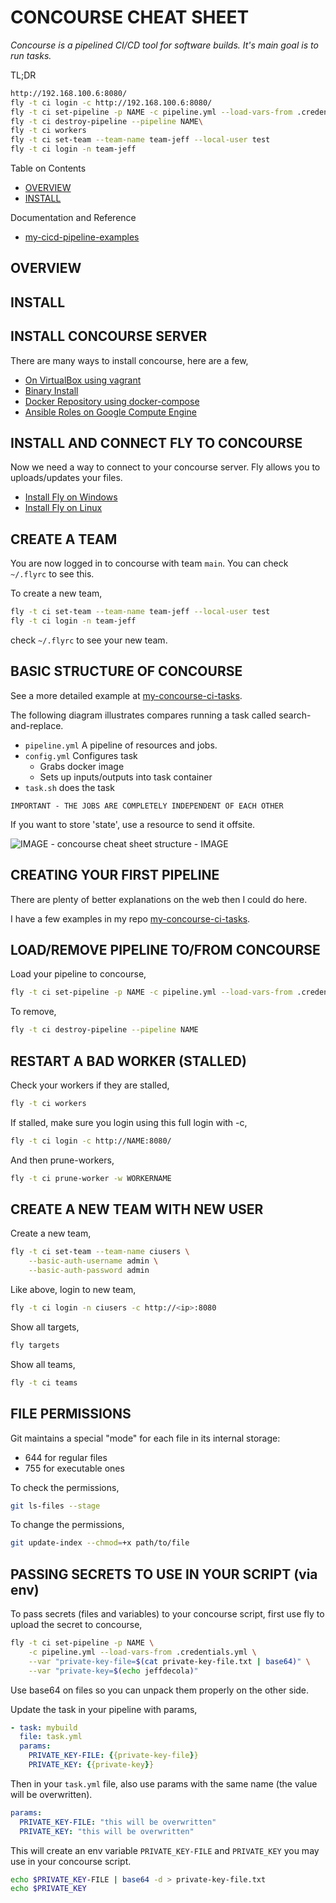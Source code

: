 # CONCOURSE CHEAT SHEET

_Concourse is a pipelined CI/CD tool for software builds.
It's main goal is to run tasks._

TL;DR

```bash
http://192.168.100.6:8080/
fly -t ci login -c http://192.168.100.6:8080/
fly -t ci set-pipeline -p NAME -c pipeline.yml --load-vars-from .credentials.yml
fly -t ci destroy-pipeline --pipeline NAME\
fly -t ci workers
fly -t ci set-team --team-name team-jeff --local-user test
fly -t ci login -n team-jeff
```

Table on Contents

* [OVERVIEW]()
* [INSTALL]()

Documentation and Reference

* [my-cicd-pipeline-examples](https://github.com/JeffDeCola/my-cicd-pipeline-examples)

## OVERVIEW

## INSTALL





## INSTALL CONCOURSE SERVER

There are many ways to install concourse, here are a few,

* [On VirtualBox using vagrant](https://github.com/JeffDeCola/my-cheat-sheets/tree/master/software/operations/continuous-integration-continuous-deployment/concourse-cheat-sheet/install-concourse-on-virtualbox-using-vagrant.md)
* [Binary Install](https://github.com/JeffDeCola/my-cheat-sheets/tree/master/software/operations/continuous-integration-continuous-deployment/concourse-cheat-sheet/install-concourse-binary.md)
* [Docker Repository using docker-compose](https://github.com/JeffDeCola/my-cheat-sheets/tree/master/software/operations/continuous-integration-continuous-deployment/concourse-cheat-sheet/install-concourse-using-docker-compose)
* [Ansible Roles on Google Compute Engine](https://github.com/JeffDeCola/my-cheat-sheets/tree/master/software/operations/continuous-integration-continuous-deployment/concourse-cheat-sheet/install-concourse-using-ansible-google-compute-engine.md)

## INSTALL AND CONNECT FLY TO CONCOURSE

Now we need a way to connect to your concourse server.
Fly allows you to uploads/updates your files.

* [Install Fly on Windows](https://github.com/JeffDeCola/my-cheat-sheets/tree/master/software/operations/continuous-integration-continuous-deployment/concourse-cheat-sheet/install-fly-on-windows.md)
* [Install Fly on Linux](https://github.com/JeffDeCola/my-cheat-sheets/tree/master/software/operations/continuous-integration-continuous-deployment/concourse-cheat-sheet/install-fly-on-linux.md)

## CREATE A TEAM

You are now logged in to concourse with team `main`.
You can check `~/.flyrc` to see this.

To create a new team,

```bash
fly -t ci set-team --team-name team-jeff --local-user test
fly -t ci login -n team-jeff
```

check `~/.flyrc` to see your new team.

## BASIC STRUCTURE OF CONCOURSE

See a more detailed example at
[my-concourse-ci-tasks](https://jeffdecola.github.io/my-concourse-ci-tasks/).

The following diagram illustrates compares running a task called search-and-replace.

* `pipeline.yml` A pipeline of resources and jobs.
* `config.yml` Configures task
  * Grabs docker image
  * Sets up inputs/outputs into task container
* `task.sh` does the task

`IMPORTANT - THE JOBS ARE COMPLETELY INDEPENDENT OF EACH OTHER`

If you want to store 'state', use a resource to send it offsite.

![IMAGE - concourse cheat sheet structure - IMAGE](../../../../docs/pics/Concourse-structure.jpg)

## CREATING YOUR FIRST PIPELINE

There are plenty of better explanations on the web then I could do here.

I have a few examples in my repo
[my-concourse-ci-tasks](https://github.com/JeffDeCola/my-concourse-ci-tasks).

## LOAD/REMOVE PIPELINE TO/FROM CONCOURSE

Load your pipeline to concourse,

```bash
fly -t ci set-pipeline -p NAME -c pipeline.yml --load-vars-from .credentials.yml
```

To remove,

```bash
fly -t ci destroy-pipeline --pipeline NAME
```

## RESTART A BAD WORKER (STALLED)

Check your workers if they are stalled,

```bash
fly -t ci workers
```

If stalled, make sure you login using this full login with -c,

```bash
fly -t ci login -c http://NAME:8080/
```

And then prune-workers,

```bash
fly -t ci prune-worker -w WORKERNAME
```

## CREATE A NEW TEAM WITH NEW USER

Create a new team,

```bash
fly -t ci set-team --team-name ciusers \
    --basic-auth-username admin \
    --basic-auth-password admin
```

Like above, login to new team,

```bash
fly -t ci login -n ciusers -c http://<ip>:8080
```

Show all targets,

```bash
fly targets
```

Show all teams,

```bash
fly -t ci teams
```

## FILE PERMISSIONS

Git maintains a special "mode" for each file in its internal storage:

* 644 for regular files
* 755 for executable ones

To check the permissions,

```bash
git ls-files --stage
```

To change the permissions,

```bash
git update-index --chmod=+x path/to/file
```

## PASSING SECRETS TO USE IN YOUR SCRIPT (via env)

To pass secrets (files and variables) to your concourse script,
first use fly to upload the secret to concourse,

```bash
fly -t ci set-pipeline -p NAME \
    -c pipeline.yml --load-vars-from .credentials.yml \
    --var "private-key-file=$(cat private-key-file.txt | base64)" \
    --var "private-key=$(echo jeffdecola)"
```

Use base64 on files so you can unpack them properly on the other side.

Update the task in your pipeline with params,

```yml
- task: mybuild
  file: task.yml
  params:
    PRIVATE_KEY-FILE: {{private-key-file}}
    PRIVATE_KEY: {{private-key}}
```

Then in your `task.yml` file, also use params with the same name
(the value will be overwritten).

```yml
params:
  PRIVATE_KEY-FILE: "this will be overwritten"
  PRIVATE_KEY: "this will be overwritten"
```

This will create an env variable `PRIVATE_KEY-FILE` and `PRIVATE_KEY` you
may use in your concourse script.

```bash
echo $PRIVATE_KEY-FILE | base64 -d > private-key-file.txt
echo $PRIVATE_KEY
```
